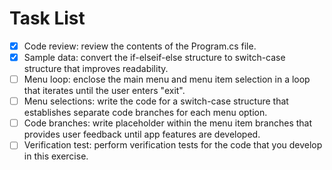 # Task List

- [x] Code review: review the contents of the Program.cs file.
- [x] Sample data: convert the if-elseif-else structure to switch-case structure that improves readability.
- [ ] Menu loop: enclose the main menu and menu item selection in a loop that iterates until the user enters "exit".
- [ ] Menu selections: write the code for a switch-case structure that establishes separate code branches for each menu option.
- [ ] Code branches: write placeholder within the menu item branches that provides user feedback until app features are developed.
- [ ] Verification test: perform verification tests for the code that you develop in this exercise.

